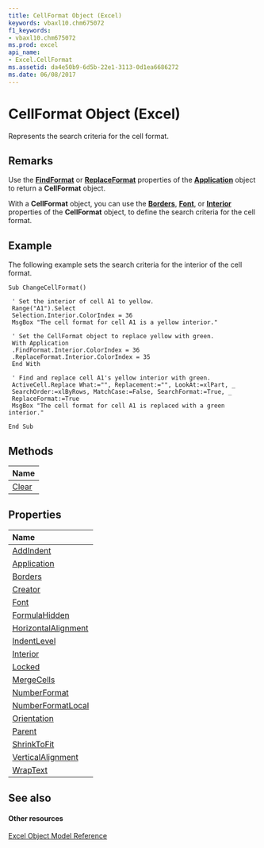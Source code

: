 ```yaml
---
title: CellFormat Object (Excel)
keywords: vbaxl10.chm675072
f1_keywords:
- vbaxl10.chm675072
ms.prod: excel
api_name:
- Excel.CellFormat
ms.assetid: da4e50b9-6d5b-22e1-3113-0d1ea6686272
ms.date: 06/08/2017
---
```



# CellFormat Object (Excel)

Represents the search criteria for the cell format.


## Remarks

Use the  **[FindFormat](application-findformat-property-excel.md)** or **[ReplaceFormat](application-replaceformat-property-excel.md)** properties of the **[Application](application-object-excel.md)** object to return a **CellFormat** object.

With a  **CellFormat** object, you can use the **[Borders](cellformat-borders-property-excel.md)**, **[Font](cellformat-font-property-excel.md)**, or **[Interior](cellformat-interior-property-excel.md)** properties of the **CellFormat** object, to define the search criteria for the cell format.


## Example

The following example sets the search criteria for the interior of the cell format. 


```
Sub ChangeCellFormat() 
 
 ' Set the interior of cell A1 to yellow. 
 Range("A1").Select 
 Selection.Interior.ColorIndex = 36 
 MsgBox "The cell format for cell A1 is a yellow interior." 
 
 ' Set the CellFormat object to replace yellow with green. 
 With Application 
 .FindFormat.Interior.ColorIndex = 36 
 .ReplaceFormat.Interior.ColorIndex = 35 
 End With 
 
 ' Find and replace cell A1's yellow interior with green. 
 ActiveCell.Replace What:="", Replacement:="", LookAt:=xlPart, _ 
 SearchOrder:=xlByRows, MatchCase:=False, SearchFormat:=True, _ 
 ReplaceFormat:=True 
 MsgBox "The cell format for cell A1 is replaced with a green interior." 
 
End Sub
```


## Methods



|**Name**|
|:-----|
|[Clear](cellformat-clear-method-excel.md)|

## Properties



|**Name**|
|:-----|
|[AddIndent](cellformat-addindent-property-excel.md)|
|[Application](cellformat-application-property-excel.md)|
|[Borders](cellformat-borders-property-excel.md)|
|[Creator](cellformat-creator-property-excel.md)|
|[Font](cellformat-font-property-excel.md)|
|[FormulaHidden](cellformat-formulahidden-property-excel.md)|
|[HorizontalAlignment](cellformat-horizontalalignment-property-excel.md)|
|[IndentLevel](cellformat-indentlevel-property-excel.md)|
|[Interior](cellformat-interior-property-excel.md)|
|[Locked](cellformat-locked-property-excel.md)|
|[MergeCells](cellformat-mergecells-property-excel.md)|
|[NumberFormat](cellformat-numberformat-property-excel.md)|
|[NumberFormatLocal](cellformat-numberformatlocal-property-excel.md)|
|[Orientation](cellformat-orientation-property-excel.md)|
|[Parent](cellformat-parent-property-excel.md)|
|[ShrinkToFit](cellformat-shrinktofit-property-excel.md)|
|[VerticalAlignment](cellformat-verticalalignment-property-excel.md)|
|[WrapText](cellformat-wraptext-property-excel.md)|

## See also


#### Other resources


[Excel Object Model Reference](http://msdn.microsoft.com/library/11ea8598-8a20-92d5-f98b-0da04263bf2c%28Office.15%29.aspx)
